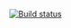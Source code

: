 [![Build status](https://ci.appveyor.com/api/projects/status/i660tqu9xmri7l8b/branch/main?svg=true)](https://ci.appveyor.com/project/leonz1877/card-order/branch/main)

